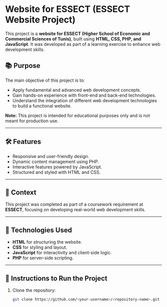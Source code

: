 # Website for ESSECT (ESSECT Website Project)

This project is a **website for ESSECT (Higher School of Economic and Commercial Sciences of Tunis)**, built using **HTML, CSS, PHP, and JavaScript**. It was developed as part of a learning exercise to enhance web development skills.

## 📚 Purpose
The main objective of this project is to:
- Apply fundamental and advanced web development concepts.
- Gain hands-on experience with front-end and back-end technologies.
- Understand the integration of different web development technologies to build a functional website.

**Note:** This project is intended for educational purposes only and is not meant for production use.

---

## 🛠️ Features
- Responsive and user-friendly design.
- Dynamic content management using PHP.
- Interactive features powered by JavaScript.
- Structured and styled with HTML and CSS.

---

## 🏫 Context
This project was completed as part of a coursework requirement at **ESSECT**, focusing on developing real-world web development skills.

---

## 🚀 Technologies Used
- **HTML** for structuring the website.
- **CSS** for styling and layout.
- **JavaScript** for interactivity and client-side logic.
- **PHP** for server-side scripting.

---

## 📄 Instructions to Run the Project
1. Clone the repository:
   ```bash
   git clone https://github.com/<your-username>/<repository-name>.git
